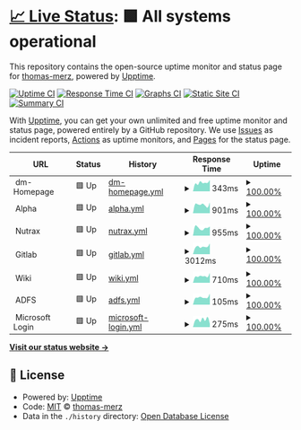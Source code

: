 # [📈 Live Status](https://thomas-merz.github.io/upptime): <!--live status--> **🟩 All systems operational**

This repository contains the open-source uptime monitor and status page for [thomas-merz](https://thomas-merz.github.io/upptime), powered by [Upptime](https://github.com/upptime/upptime).

[![Uptime CI](https://github.com/thomas-merz.svg)](https://github.com/thomas-merz/upptime/actions?query=workflow%3A%22Uptime+CI%22)
[![Response Time CI](https://github.com/thomas-merz/upptime/workflows/Response%20Time%20CI/badge.svg)](https://github.com/thomas-merz/upptime/actions?query=workflow%3A%22Response+Time+CI%22)
[![Graphs CI](https://github.com/thomas-merz/upptime/workflows/Graphs%20CI/badge.svg)](https://github.com/thomas-merz/upptime/actions?query=workflow%3A%22Graphs+CI%22)
[![Static Site CI](https://github.com/thomas-merz/upptime/workflows/Static%20Site%20CI/badge.svg)](https://github.com/thomas-merz/upptime/actions?query=workflow%3A%22Static+Site+CI%22)
[![Summary CI](https://github.com/thomas-merz/upptime/workflows/Summary%20CI/badge.svg)](https://github.com/thomas-merz/upptime/actions?query=workflow%3A%22Summary+CI%22)

With [Upptime](https://upptime.js.org), you can get your own unlimited and free uptime monitor and status page, powered entirely by a GitHub repository. We use [Issues](https://github.com/thomas-merz/upptime/issues) as incident reports, [Actions](https://github.com/thomas-merz/upptime/actions) as uptime monitors, and [Pages](https://thomas-merz.github.io/upptime) for the status page.

<!--start: status pages-->
<!-- This summary is generated by Upptime (https://github.com/upptime/upptime) -->
<!-- Do not edit this manually, your changes will be overwritten -->
<!-- prettier-ignore -->
| URL | Status | History | Response Time | Uptime |
| --- | ------ | ------- | ------------- | ------ |
| <img alt="" src="https://upload.wikimedia.org/wikipedia/commons/thumb/5/50/Dm_Logo.svg/320px-Dm_Logo.svg.png" height="13"> dm-Homepage | 🟩 Up | [dm-homepage.yml](https://github.com/thomas-merz/upptime/commits/HEAD/history/dm-homepage.yml) | <details><summary><img alt="Response time graph" src="./graphs/dm-homepage/response-time-week.png" height="20"> 343ms</summary><br><a href="https://thomas-merz.github.io/upptime/history/dm-homepage"><img alt="Response time 356" src="https://img.shields.io/endpoint?url=https%3A%2F%2Fraw.githubusercontent.com%2Fthomas-merz%2Fupptime%2FHEAD%2Fapi%2Fdm-homepage%2Fresponse-time.json"></a><br><a href="https://thomas-merz.github.io/upptime/history/dm-homepage"><img alt="24-hour response time 446" src="https://img.shields.io/endpoint?url=https%3A%2F%2Fraw.githubusercontent.com%2Fthomas-merz%2Fupptime%2FHEAD%2Fapi%2Fdm-homepage%2Fresponse-time-day.json"></a><br><a href="https://thomas-merz.github.io/upptime/history/dm-homepage"><img alt="7-day response time 343" src="https://img.shields.io/endpoint?url=https%3A%2F%2Fraw.githubusercontent.com%2Fthomas-merz%2Fupptime%2FHEAD%2Fapi%2Fdm-homepage%2Fresponse-time-week.json"></a><br><a href="https://thomas-merz.github.io/upptime/history/dm-homepage"><img alt="30-day response time 361" src="https://img.shields.io/endpoint?url=https%3A%2F%2Fraw.githubusercontent.com%2Fthomas-merz%2Fupptime%2FHEAD%2Fapi%2Fdm-homepage%2Fresponse-time-month.json"></a><br><a href="https://thomas-merz.github.io/upptime/history/dm-homepage"><img alt="1-year response time 354" src="https://img.shields.io/endpoint?url=https%3A%2F%2Fraw.githubusercontent.com%2Fthomas-merz%2Fupptime%2FHEAD%2Fapi%2Fdm-homepage%2Fresponse-time-year.json"></a></details> | <details><summary><a href="https://thomas-merz.github.io/upptime/history/dm-homepage">100.00%</a></summary><a href="https://thomas-merz.github.io/upptime/history/dm-homepage"><img alt="All-time uptime 100.00%" src="https://img.shields.io/endpoint?url=https%3A%2F%2Fraw.githubusercontent.com%2Fthomas-merz%2Fupptime%2FHEAD%2Fapi%2Fdm-homepage%2Fuptime.json"></a><br><a href="https://thomas-merz.github.io/upptime/history/dm-homepage"><img alt="24-hour uptime 100.00%" src="https://img.shields.io/endpoint?url=https%3A%2F%2Fraw.githubusercontent.com%2Fthomas-merz%2Fupptime%2FHEAD%2Fapi%2Fdm-homepage%2Fuptime-day.json"></a><br><a href="https://thomas-merz.github.io/upptime/history/dm-homepage"><img alt="7-day uptime 100.00%" src="https://img.shields.io/endpoint?url=https%3A%2F%2Fraw.githubusercontent.com%2Fthomas-merz%2Fupptime%2FHEAD%2Fapi%2Fdm-homepage%2Fuptime-week.json"></a><br><a href="https://thomas-merz.github.io/upptime/history/dm-homepage"><img alt="30-day uptime 100.00%" src="https://img.shields.io/endpoint?url=https%3A%2F%2Fraw.githubusercontent.com%2Fthomas-merz%2Fupptime%2FHEAD%2Fapi%2Fdm-homepage%2Fuptime-month.json"></a><br><a href="https://thomas-merz.github.io/upptime/history/dm-homepage"><img alt="1-year uptime 100.00%" src="https://img.shields.io/endpoint?url=https%3A%2F%2Fraw.githubusercontent.com%2Fthomas-merz%2Fupptime%2FHEAD%2Fapi%2Fdm-homepage%2Fuptime-year.json"></a></details>
| <img alt="" src="https://icons.duckduckgo.com/ip3/null.ico" height="13"> Alpha | 🟩 Up | [alpha.yml](https://github.com/thomas-merz/upptime/commits/HEAD/history/alpha.yml) | <details><summary><img alt="Response time graph" src="./graphs/alpha/response-time-week.png" height="20"> 901ms</summary><br><a href="https://thomas-merz.github.io/upptime/history/alpha"><img alt="Response time 1030" src="https://img.shields.io/endpoint?url=https%3A%2F%2Fraw.githubusercontent.com%2Fthomas-merz%2Fupptime%2FHEAD%2Fapi%2Falpha%2Fresponse-time.json"></a><br><a href="https://thomas-merz.github.io/upptime/history/alpha"><img alt="24-hour response time 1118" src="https://img.shields.io/endpoint?url=https%3A%2F%2Fraw.githubusercontent.com%2Fthomas-merz%2Fupptime%2FHEAD%2Fapi%2Falpha%2Fresponse-time-day.json"></a><br><a href="https://thomas-merz.github.io/upptime/history/alpha"><img alt="7-day response time 901" src="https://img.shields.io/endpoint?url=https%3A%2F%2Fraw.githubusercontent.com%2Fthomas-merz%2Fupptime%2FHEAD%2Fapi%2Falpha%2Fresponse-time-week.json"></a><br><a href="https://thomas-merz.github.io/upptime/history/alpha"><img alt="30-day response time 852" src="https://img.shields.io/endpoint?url=https%3A%2F%2Fraw.githubusercontent.com%2Fthomas-merz%2Fupptime%2FHEAD%2Fapi%2Falpha%2Fresponse-time-month.json"></a><br><a href="https://thomas-merz.github.io/upptime/history/alpha"><img alt="1-year response time 937" src="https://img.shields.io/endpoint?url=https%3A%2F%2Fraw.githubusercontent.com%2Fthomas-merz%2Fupptime%2FHEAD%2Fapi%2Falpha%2Fresponse-time-year.json"></a></details> | <details><summary><a href="https://thomas-merz.github.io/upptime/history/alpha">100.00%</a></summary><a href="https://thomas-merz.github.io/upptime/history/alpha"><img alt="All-time uptime 100.00%" src="https://img.shields.io/endpoint?url=https%3A%2F%2Fraw.githubusercontent.com%2Fthomas-merz%2Fupptime%2FHEAD%2Fapi%2Falpha%2Fuptime.json"></a><br><a href="https://thomas-merz.github.io/upptime/history/alpha"><img alt="24-hour uptime 100.00%" src="https://img.shields.io/endpoint?url=https%3A%2F%2Fraw.githubusercontent.com%2Fthomas-merz%2Fupptime%2FHEAD%2Fapi%2Falpha%2Fuptime-day.json"></a><br><a href="https://thomas-merz.github.io/upptime/history/alpha"><img alt="7-day uptime 100.00%" src="https://img.shields.io/endpoint?url=https%3A%2F%2Fraw.githubusercontent.com%2Fthomas-merz%2Fupptime%2FHEAD%2Fapi%2Falpha%2Fuptime-week.json"></a><br><a href="https://thomas-merz.github.io/upptime/history/alpha"><img alt="30-day uptime 100.00%" src="https://img.shields.io/endpoint?url=https%3A%2F%2Fraw.githubusercontent.com%2Fthomas-merz%2Fupptime%2FHEAD%2Fapi%2Falpha%2Fuptime-month.json"></a><br><a href="https://thomas-merz.github.io/upptime/history/alpha"><img alt="1-year uptime 100.00%" src="https://img.shields.io/endpoint?url=https%3A%2F%2Fraw.githubusercontent.com%2Fthomas-merz%2Fupptime%2FHEAD%2Fapi%2Falpha%2Fuptime-year.json"></a></details>
| <img alt="" src="https://icons.duckduckgo.com/ip3/null.ico" height="13"> Nutrax | 🟩 Up | [nutrax.yml](https://github.com/thomas-merz/upptime/commits/HEAD/history/nutrax.yml) | <details><summary><img alt="Response time graph" src="./graphs/nutrax/response-time-week.png" height="20"> 955ms</summary><br><a href="https://thomas-merz.github.io/upptime/history/nutrax"><img alt="Response time 918" src="https://img.shields.io/endpoint?url=https%3A%2F%2Fraw.githubusercontent.com%2Fthomas-merz%2Fupptime%2FHEAD%2Fapi%2Fnutrax%2Fresponse-time.json"></a><br><a href="https://thomas-merz.github.io/upptime/history/nutrax"><img alt="24-hour response time 1116" src="https://img.shields.io/endpoint?url=https%3A%2F%2Fraw.githubusercontent.com%2Fthomas-merz%2Fupptime%2FHEAD%2Fapi%2Fnutrax%2Fresponse-time-day.json"></a><br><a href="https://thomas-merz.github.io/upptime/history/nutrax"><img alt="7-day response time 955" src="https://img.shields.io/endpoint?url=https%3A%2F%2Fraw.githubusercontent.com%2Fthomas-merz%2Fupptime%2FHEAD%2Fapi%2Fnutrax%2Fresponse-time-week.json"></a><br><a href="https://thomas-merz.github.io/upptime/history/nutrax"><img alt="30-day response time 963" src="https://img.shields.io/endpoint?url=https%3A%2F%2Fraw.githubusercontent.com%2Fthomas-merz%2Fupptime%2FHEAD%2Fapi%2Fnutrax%2Fresponse-time-month.json"></a><br><a href="https://thomas-merz.github.io/upptime/history/nutrax"><img alt="1-year response time 899" src="https://img.shields.io/endpoint?url=https%3A%2F%2Fraw.githubusercontent.com%2Fthomas-merz%2Fupptime%2FHEAD%2Fapi%2Fnutrax%2Fresponse-time-year.json"></a></details> | <details><summary><a href="https://thomas-merz.github.io/upptime/history/nutrax">100.00%</a></summary><a href="https://thomas-merz.github.io/upptime/history/nutrax"><img alt="All-time uptime 100.00%" src="https://img.shields.io/endpoint?url=https%3A%2F%2Fraw.githubusercontent.com%2Fthomas-merz%2Fupptime%2FHEAD%2Fapi%2Fnutrax%2Fuptime.json"></a><br><a href="https://thomas-merz.github.io/upptime/history/nutrax"><img alt="24-hour uptime 100.00%" src="https://img.shields.io/endpoint?url=https%3A%2F%2Fraw.githubusercontent.com%2Fthomas-merz%2Fupptime%2FHEAD%2Fapi%2Fnutrax%2Fuptime-day.json"></a><br><a href="https://thomas-merz.github.io/upptime/history/nutrax"><img alt="7-day uptime 100.00%" src="https://img.shields.io/endpoint?url=https%3A%2F%2Fraw.githubusercontent.com%2Fthomas-merz%2Fupptime%2FHEAD%2Fapi%2Fnutrax%2Fuptime-week.json"></a><br><a href="https://thomas-merz.github.io/upptime/history/nutrax"><img alt="30-day uptime 100.00%" src="https://img.shields.io/endpoint?url=https%3A%2F%2Fraw.githubusercontent.com%2Fthomas-merz%2Fupptime%2FHEAD%2Fapi%2Fnutrax%2Fuptime-month.json"></a><br><a href="https://thomas-merz.github.io/upptime/history/nutrax"><img alt="1-year uptime 100.00%" src="https://img.shields.io/endpoint?url=https%3A%2F%2Fraw.githubusercontent.com%2Fthomas-merz%2Fupptime%2FHEAD%2Fapi%2Fnutrax%2Fuptime-year.json"></a></details>
| <img alt="" src="https://icons.duckduckgo.com/ip3/null.ico" height="13"> Gitlab | 🟩 Up | [gitlab.yml](https://github.com/thomas-merz/upptime/commits/HEAD/history/gitlab.yml) | <details><summary><img alt="Response time graph" src="./graphs/gitlab/response-time-week.png" height="20"> 3012ms</summary><br><a href="https://thomas-merz.github.io/upptime/history/gitlab"><img alt="Response time 4057" src="https://img.shields.io/endpoint?url=https%3A%2F%2Fraw.githubusercontent.com%2Fthomas-merz%2Fupptime%2FHEAD%2Fapi%2Fgitlab%2Fresponse-time.json"></a><br><a href="https://thomas-merz.github.io/upptime/history/gitlab"><img alt="24-hour response time 4208" src="https://img.shields.io/endpoint?url=https%3A%2F%2Fraw.githubusercontent.com%2Fthomas-merz%2Fupptime%2FHEAD%2Fapi%2Fgitlab%2Fresponse-time-day.json"></a><br><a href="https://thomas-merz.github.io/upptime/history/gitlab"><img alt="7-day response time 3012" src="https://img.shields.io/endpoint?url=https%3A%2F%2Fraw.githubusercontent.com%2Fthomas-merz%2Fupptime%2FHEAD%2Fapi%2Fgitlab%2Fresponse-time-week.json"></a><br><a href="https://thomas-merz.github.io/upptime/history/gitlab"><img alt="30-day response time 4124" src="https://img.shields.io/endpoint?url=https%3A%2F%2Fraw.githubusercontent.com%2Fthomas-merz%2Fupptime%2FHEAD%2Fapi%2Fgitlab%2Fresponse-time-month.json"></a><br><a href="https://thomas-merz.github.io/upptime/history/gitlab"><img alt="1-year response time 4300" src="https://img.shields.io/endpoint?url=https%3A%2F%2Fraw.githubusercontent.com%2Fthomas-merz%2Fupptime%2FHEAD%2Fapi%2Fgitlab%2Fresponse-time-year.json"></a></details> | <details><summary><a href="https://thomas-merz.github.io/upptime/history/gitlab">100.00%</a></summary><a href="https://thomas-merz.github.io/upptime/history/gitlab"><img alt="All-time uptime 99.92%" src="https://img.shields.io/endpoint?url=https%3A%2F%2Fraw.githubusercontent.com%2Fthomas-merz%2Fupptime%2FHEAD%2Fapi%2Fgitlab%2Fuptime.json"></a><br><a href="https://thomas-merz.github.io/upptime/history/gitlab"><img alt="24-hour uptime 100.00%" src="https://img.shields.io/endpoint?url=https%3A%2F%2Fraw.githubusercontent.com%2Fthomas-merz%2Fupptime%2FHEAD%2Fapi%2Fgitlab%2Fuptime-day.json"></a><br><a href="https://thomas-merz.github.io/upptime/history/gitlab"><img alt="7-day uptime 100.00%" src="https://img.shields.io/endpoint?url=https%3A%2F%2Fraw.githubusercontent.com%2Fthomas-merz%2Fupptime%2FHEAD%2Fapi%2Fgitlab%2Fuptime-week.json"></a><br><a href="https://thomas-merz.github.io/upptime/history/gitlab"><img alt="30-day uptime 99.96%" src="https://img.shields.io/endpoint?url=https%3A%2F%2Fraw.githubusercontent.com%2Fthomas-merz%2Fupptime%2FHEAD%2Fapi%2Fgitlab%2Fuptime-month.json"></a><br><a href="https://thomas-merz.github.io/upptime/history/gitlab"><img alt="1-year uptime 99.96%" src="https://img.shields.io/endpoint?url=https%3A%2F%2Fraw.githubusercontent.com%2Fthomas-merz%2Fupptime%2FHEAD%2Fapi%2Fgitlab%2Fuptime-year.json"></a></details>
| <img alt="" src="https://icons.duckduckgo.com/ip3/null.ico" height="13"> Wiki | 🟩 Up | [wiki.yml](https://github.com/thomas-merz/upptime/commits/HEAD/history/wiki.yml) | <details><summary><img alt="Response time graph" src="./graphs/wiki/response-time-week.png" height="20"> 710ms</summary><br><a href="https://thomas-merz.github.io/upptime/history/wiki"><img alt="Response time 893" src="https://img.shields.io/endpoint?url=https%3A%2F%2Fraw.githubusercontent.com%2Fthomas-merz%2Fupptime%2FHEAD%2Fapi%2Fwiki%2Fresponse-time.json"></a><br><a href="https://thomas-merz.github.io/upptime/history/wiki"><img alt="24-hour response time 1023" src="https://img.shields.io/endpoint?url=https%3A%2F%2Fraw.githubusercontent.com%2Fthomas-merz%2Fupptime%2FHEAD%2Fapi%2Fwiki%2Fresponse-time-day.json"></a><br><a href="https://thomas-merz.github.io/upptime/history/wiki"><img alt="7-day response time 710" src="https://img.shields.io/endpoint?url=https%3A%2F%2Fraw.githubusercontent.com%2Fthomas-merz%2Fupptime%2FHEAD%2Fapi%2Fwiki%2Fresponse-time-week.json"></a><br><a href="https://thomas-merz.github.io/upptime/history/wiki"><img alt="30-day response time 757" src="https://img.shields.io/endpoint?url=https%3A%2F%2Fraw.githubusercontent.com%2Fthomas-merz%2Fupptime%2FHEAD%2Fapi%2Fwiki%2Fresponse-time-month.json"></a><br><a href="https://thomas-merz.github.io/upptime/history/wiki"><img alt="1-year response time 758" src="https://img.shields.io/endpoint?url=https%3A%2F%2Fraw.githubusercontent.com%2Fthomas-merz%2Fupptime%2FHEAD%2Fapi%2Fwiki%2Fresponse-time-year.json"></a></details> | <details><summary><a href="https://thomas-merz.github.io/upptime/history/wiki">100.00%</a></summary><a href="https://thomas-merz.github.io/upptime/history/wiki"><img alt="All-time uptime 100.00%" src="https://img.shields.io/endpoint?url=https%3A%2F%2Fraw.githubusercontent.com%2Fthomas-merz%2Fupptime%2FHEAD%2Fapi%2Fwiki%2Fuptime.json"></a><br><a href="https://thomas-merz.github.io/upptime/history/wiki"><img alt="24-hour uptime 100.00%" src="https://img.shields.io/endpoint?url=https%3A%2F%2Fraw.githubusercontent.com%2Fthomas-merz%2Fupptime%2FHEAD%2Fapi%2Fwiki%2Fuptime-day.json"></a><br><a href="https://thomas-merz.github.io/upptime/history/wiki"><img alt="7-day uptime 100.00%" src="https://img.shields.io/endpoint?url=https%3A%2F%2Fraw.githubusercontent.com%2Fthomas-merz%2Fupptime%2FHEAD%2Fapi%2Fwiki%2Fuptime-week.json"></a><br><a href="https://thomas-merz.github.io/upptime/history/wiki"><img alt="30-day uptime 100.00%" src="https://img.shields.io/endpoint?url=https%3A%2F%2Fraw.githubusercontent.com%2Fthomas-merz%2Fupptime%2FHEAD%2Fapi%2Fwiki%2Fuptime-month.json"></a><br><a href="https://thomas-merz.github.io/upptime/history/wiki"><img alt="1-year uptime 100.00%" src="https://img.shields.io/endpoint?url=https%3A%2F%2Fraw.githubusercontent.com%2Fthomas-merz%2Fupptime%2FHEAD%2Fapi%2Fwiki%2Fuptime-year.json"></a></details>
| <img alt="" src="https://icons.duckduckgo.com/ip3/null.ico" height="13"> ADFS | 🟩 Up | [adfs.yml](https://github.com/thomas-merz/upptime/commits/HEAD/history/adfs.yml) | <details><summary><img alt="Response time graph" src="./graphs/adfs/response-time-week.png" height="20"> 105ms</summary><br><a href="https://thomas-merz.github.io/upptime/history/adfs"><img alt="Response time 130" src="https://img.shields.io/endpoint?url=https%3A%2F%2Fraw.githubusercontent.com%2Fthomas-merz%2Fupptime%2FHEAD%2Fapi%2Fadfs%2Fresponse-time.json"></a><br><a href="https://thomas-merz.github.io/upptime/history/adfs"><img alt="24-hour response time 154" src="https://img.shields.io/endpoint?url=https%3A%2F%2Fraw.githubusercontent.com%2Fthomas-merz%2Fupptime%2FHEAD%2Fapi%2Fadfs%2Fresponse-time-day.json"></a><br><a href="https://thomas-merz.github.io/upptime/history/adfs"><img alt="7-day response time 105" src="https://img.shields.io/endpoint?url=https%3A%2F%2Fraw.githubusercontent.com%2Fthomas-merz%2Fupptime%2FHEAD%2Fapi%2Fadfs%2Fresponse-time-week.json"></a><br><a href="https://thomas-merz.github.io/upptime/history/adfs"><img alt="30-day response time 119" src="https://img.shields.io/endpoint?url=https%3A%2F%2Fraw.githubusercontent.com%2Fthomas-merz%2Fupptime%2FHEAD%2Fapi%2Fadfs%2Fresponse-time-month.json"></a><br><a href="https://thomas-merz.github.io/upptime/history/adfs"><img alt="1-year response time 130" src="https://img.shields.io/endpoint?url=https%3A%2F%2Fraw.githubusercontent.com%2Fthomas-merz%2Fupptime%2FHEAD%2Fapi%2Fadfs%2Fresponse-time-year.json"></a></details> | <details><summary><a href="https://thomas-merz.github.io/upptime/history/adfs">100.00%</a></summary><a href="https://thomas-merz.github.io/upptime/history/adfs"><img alt="All-time uptime 100.00%" src="https://img.shields.io/endpoint?url=https%3A%2F%2Fraw.githubusercontent.com%2Fthomas-merz%2Fupptime%2FHEAD%2Fapi%2Fadfs%2Fuptime.json"></a><br><a href="https://thomas-merz.github.io/upptime/history/adfs"><img alt="24-hour uptime 100.00%" src="https://img.shields.io/endpoint?url=https%3A%2F%2Fraw.githubusercontent.com%2Fthomas-merz%2Fupptime%2FHEAD%2Fapi%2Fadfs%2Fuptime-day.json"></a><br><a href="https://thomas-merz.github.io/upptime/history/adfs"><img alt="7-day uptime 100.00%" src="https://img.shields.io/endpoint?url=https%3A%2F%2Fraw.githubusercontent.com%2Fthomas-merz%2Fupptime%2FHEAD%2Fapi%2Fadfs%2Fuptime-week.json"></a><br><a href="https://thomas-merz.github.io/upptime/history/adfs"><img alt="30-day uptime 100.00%" src="https://img.shields.io/endpoint?url=https%3A%2F%2Fraw.githubusercontent.com%2Fthomas-merz%2Fupptime%2FHEAD%2Fapi%2Fadfs%2Fuptime-month.json"></a><br><a href="https://thomas-merz.github.io/upptime/history/adfs"><img alt="1-year uptime 100.00%" src="https://img.shields.io/endpoint?url=https%3A%2F%2Fraw.githubusercontent.com%2Fthomas-merz%2Fupptime%2FHEAD%2Fapi%2Fadfs%2Fuptime-year.json"></a></details>
| <img alt="" src="https://icons.duckduckgo.com/ip3/null.ico" height="13"> Microsoft Login | 🟩 Up | [microsoft-login.yml](https://github.com/thomas-merz/upptime/commits/HEAD/history/microsoft-login.yml) | <details><summary><img alt="Response time graph" src="./graphs/microsoft-login/response-time-week.png" height="20"> 275ms</summary><br><a href="https://thomas-merz.github.io/upptime/history/microsoft-login"><img alt="Response time 215" src="https://img.shields.io/endpoint?url=https%3A%2F%2Fraw.githubusercontent.com%2Fthomas-merz%2Fupptime%2FHEAD%2Fapi%2Fmicrosoft-login%2Fresponse-time.json"></a><br><a href="https://thomas-merz.github.io/upptime/history/microsoft-login"><img alt="24-hour response time 121" src="https://img.shields.io/endpoint?url=https%3A%2F%2Fraw.githubusercontent.com%2Fthomas-merz%2Fupptime%2FHEAD%2Fapi%2Fmicrosoft-login%2Fresponse-time-day.json"></a><br><a href="https://thomas-merz.github.io/upptime/history/microsoft-login"><img alt="7-day response time 275" src="https://img.shields.io/endpoint?url=https%3A%2F%2Fraw.githubusercontent.com%2Fthomas-merz%2Fupptime%2FHEAD%2Fapi%2Fmicrosoft-login%2Fresponse-time-week.json"></a><br><a href="https://thomas-merz.github.io/upptime/history/microsoft-login"><img alt="30-day response time 246" src="https://img.shields.io/endpoint?url=https%3A%2F%2Fraw.githubusercontent.com%2Fthomas-merz%2Fupptime%2FHEAD%2Fapi%2Fmicrosoft-login%2Fresponse-time-month.json"></a><br><a href="https://thomas-merz.github.io/upptime/history/microsoft-login"><img alt="1-year response time 215" src="https://img.shields.io/endpoint?url=https%3A%2F%2Fraw.githubusercontent.com%2Fthomas-merz%2Fupptime%2FHEAD%2Fapi%2Fmicrosoft-login%2Fresponse-time-year.json"></a></details> | <details><summary><a href="https://thomas-merz.github.io/upptime/history/microsoft-login">100.00%</a></summary><a href="https://thomas-merz.github.io/upptime/history/microsoft-login"><img alt="All-time uptime 100.00%" src="https://img.shields.io/endpoint?url=https%3A%2F%2Fraw.githubusercontent.com%2Fthomas-merz%2Fupptime%2FHEAD%2Fapi%2Fmicrosoft-login%2Fuptime.json"></a><br><a href="https://thomas-merz.github.io/upptime/history/microsoft-login"><img alt="24-hour uptime 100.00%" src="https://img.shields.io/endpoint?url=https%3A%2F%2Fraw.githubusercontent.com%2Fthomas-merz%2Fupptime%2FHEAD%2Fapi%2Fmicrosoft-login%2Fuptime-day.json"></a><br><a href="https://thomas-merz.github.io/upptime/history/microsoft-login"><img alt="7-day uptime 100.00%" src="https://img.shields.io/endpoint?url=https%3A%2F%2Fraw.githubusercontent.com%2Fthomas-merz%2Fupptime%2FHEAD%2Fapi%2Fmicrosoft-login%2Fuptime-week.json"></a><br><a href="https://thomas-merz.github.io/upptime/history/microsoft-login"><img alt="30-day uptime 100.00%" src="https://img.shields.io/endpoint?url=https%3A%2F%2Fraw.githubusercontent.com%2Fthomas-merz%2Fupptime%2FHEAD%2Fapi%2Fmicrosoft-login%2Fuptime-month.json"></a><br><a href="https://thomas-merz.github.io/upptime/history/microsoft-login"><img alt="1-year uptime 100.00%" src="https://img.shields.io/endpoint?url=https%3A%2F%2Fraw.githubusercontent.com%2Fthomas-merz%2Fupptime%2FHEAD%2Fapi%2Fmicrosoft-login%2Fuptime-year.json"></a></details>

<!--end: status pages-->

[**Visit our status website →**](https://thomas-merz.github.io/upptime)

## 📄 License

- Powered by: [Upptime](https://github.com/upptime/upptime)
- Code: [MIT](./LICENSE) © [thomas-merz](https://thomas-merz.github.io/upptime)
- Data in the `./history` directory: [Open Database License](https://opendatacommons.org/licenses/odbl/1-0/)

